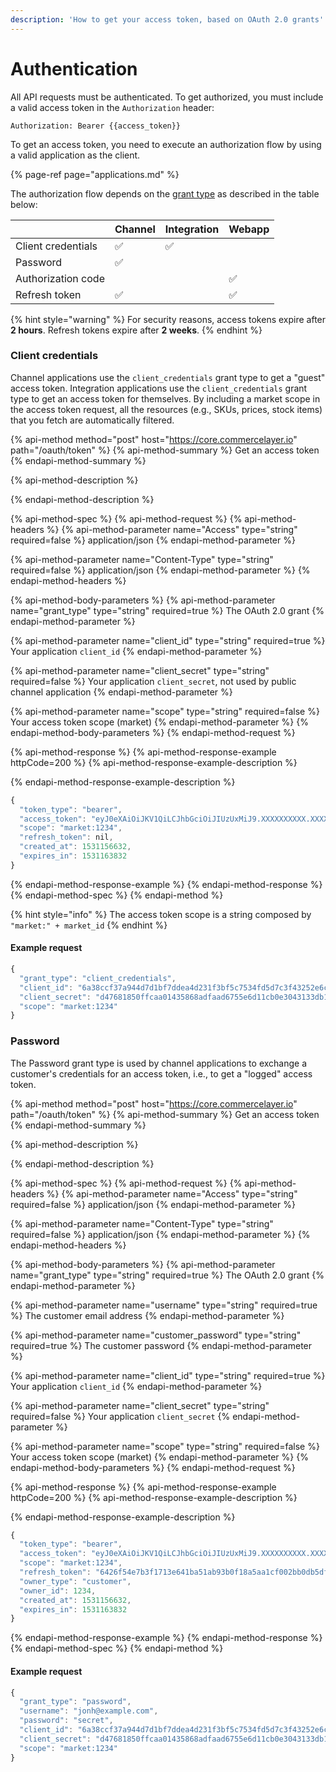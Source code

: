 ```yaml
---
description: 'How to get your access token, based on OAuth 2.0 grants'
---
```


# Authentication

All API requests must be authenticated. To get authorized, you must include a valid access token in the `Authorization` header:

```text
Authorization: Bearer {{access_token}}
```

To get an access token, you need to execute an authorization flow by using a valid application as the client. 

{% page-ref page="applications.md" %}

The authorization flow depends on the [grant type](https://oauth.net/2/grant-types/) as described in the table below:

|  | Channel | Integration | Webapp |
| :--- | :--- | :--- | :--- |
| Client credentials | ✅ | ✅ |  |
| Password | ✅ |  |  |
| Authorization code |  |  | ✅ |
| Refresh token | ✅ |  | ✅ |

{% hint style="warning" %}
For security reasons, access tokens expire after **2 hours**. Refresh tokens expire after **2 weeks**.
{% endhint %}

### Client credentials

Channel applications use the `client_credentials` grant type to get a "guest" access token. Integration applications use the `client_credentials` grant type to get an access token for themselves. By including a market scope in the access token request, all the resources \(e.g., SKUs, prices, stock items\) that you fetch are automatically filtered.

{% api-method method="post" host="https://core.commercelayer.io" path="/oauth/token" %}
{% api-method-summary %}
Get an access token
{% endapi-method-summary %}

{% api-method-description %}

{% endapi-method-description %}

{% api-method-spec %}
{% api-method-request %}
{% api-method-headers %}
{% api-method-parameter name="Access" type="string" required=false %}
application/json
{% endapi-method-parameter %}

{% api-method-parameter name="Content-Type" type="string" required=false %}
application/json
{% endapi-method-parameter %}
{% endapi-method-headers %}

{% api-method-body-parameters %}
{% api-method-parameter name="grant\_type" type="string" required=true %}
The OAuth 2.0 grant
{% endapi-method-parameter %}

{% api-method-parameter name="client\_id" type="string" required=true %}
Your application `client_id`
{% endapi-method-parameter %}

{% api-method-parameter name="client\_secret" type="string" required=false %}
Your application `client_secret`, not used by public channel application
{% endapi-method-parameter %}

{% api-method-parameter name="scope" type="string" required=false %}
Your access token scope \(market\)
{% endapi-method-parameter %}
{% endapi-method-body-parameters %}
{% endapi-method-request %}

{% api-method-response %}
{% api-method-response-example httpCode=200 %}
{% api-method-response-example-description %}

{% endapi-method-response-example-description %}

```javascript
{
  "token_type": "bearer",
  "access_token": "eyJ0eXAiOiJKV1QiLCJhbGciOiJIUzUxMiJ9.XXXXXXXXXX.XXXXXXXXXX",
  "scope": "market:1234",
  "refresh_token": nil,
  "created_at": 1531156632,
  "expires_in": 1531163832
}

```
{% endapi-method-response-example %}
{% endapi-method-response %}
{% endapi-method-spec %}
{% endapi-method %}

{% hint style="info" %}
The access token scope is a string composed by `"market:" + market_id`
{% endhint %}

#### Example request

```javascript
{
  "grant_type": "client_credentials",
  "client_id": "6a38ccf37a944d7d1bf7ddea4d231f3bf5c7534fd5d7c3f43252e6c53e40d6cc",
  "client_secret": "d47681850ffcaa01435868adfaad6755e6d11cb0e3043133db12ab743205f960",
  "scope": "market:1234"
}
```

### Password

The Password grant type is used by channel applications to exchange a customer's credentials for an access token, i.e., to get a "logged" access token.

{% api-method method="post" host="https://core.commercelayer.io" path="/oauth/token" %}
{% api-method-summary %}
Get an access token
{% endapi-method-summary %}

{% api-method-description %}

{% endapi-method-description %}

{% api-method-spec %}
{% api-method-request %}
{% api-method-headers %}
{% api-method-parameter name="Access" type="string" required=false %}
application/json
{% endapi-method-parameter %}

{% api-method-parameter name="Content-Type" type="string" required=false %}
application/json
{% endapi-method-parameter %}
{% endapi-method-headers %}

{% api-method-body-parameters %}
{% api-method-parameter name="grant\_type" type="string" required=true %}
The OAuth 2.0 grant
{% endapi-method-parameter %}

{% api-method-parameter name="username" type="string" required=true %}
The customer email address
{% endapi-method-parameter %}

{% api-method-parameter name="customer\_password" type="string" required=true %}
The customer password
{% endapi-method-parameter %}

{% api-method-parameter name="client\_id" type="string" required=true %}
Your application `client_id`
{% endapi-method-parameter %}

{% api-method-parameter name="client\_secret" type="string" required=false %}
Your application `client_secret`
{% endapi-method-parameter %}

{% api-method-parameter name="scope" type="string" required=false %}
Your access token scope \(market\)
{% endapi-method-parameter %}
{% endapi-method-body-parameters %}
{% endapi-method-request %}

{% api-method-response %}
{% api-method-response-example httpCode=200 %}
{% api-method-response-example-description %}

{% endapi-method-response-example-description %}

```javascript
{
  "token_type": "bearer",
  "access_token": "eyJ0eXAiOiJKV1QiLCJhbGciOiJIUzUxMiJ9.XXXXXXXXXX.XXXXXXXXXX",
  "scope": "market:1234",
  "refresh_token": "6426f54e7b3f1713e641ba51ab93b0f18a5aa1cf002bb0db5df82219775e2707",
  "owner_type": "customer",
  "owner_id": 1234,
  "created_at": 1531156632,
  "expires_in": 1531163832
}
```
{% endapi-method-response-example %}
{% endapi-method-response %}
{% endapi-method-spec %}
{% endapi-method %}

#### Example request

```javascript
{
  "grant_type": "password",
  "username": "jonh@example.com",
  "password": "secret",
  "client_id": "6a38ccf37a944d7d1bf7ddea4d231f3bf5c7534fd5d7c3f43252e6c53e40d6cc",
  "client_secret": "d47681850ffcaa01435868adfaad6755e6d11cb0e3043133db12ab743205f960",
  "scope": "market:1234"
}
```

